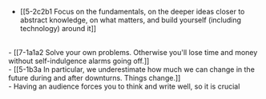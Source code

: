 - [[5-2c2b1 Focus on the fundamentals, on the deeper ideas closer to abstract knowledge, on what matters, and build yourself (including technology) around it]]
<br>
- [[7-1a1a2 Solve your own problems. Otherwise you'll lose time and money without self-indulgence alarms going off.]]
<br>
- [[5-1b3a In particular, we underestimate how much we can change in the future during and after downturns. Things change.]]
<br>
- Having an audience forces you to think and write well, so it is crucial
